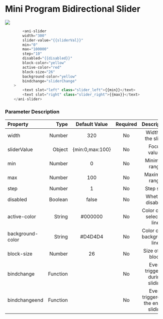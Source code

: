 
# Mini Program Bidirectional Slider
![](img.png)
```javascript
        <ani-slider
        width="300"
        slider-value="{{sliderVal}}"
        min="0"
        max="100000"
        step="10"
        disabled="{{disabled}}"
        block-color="yellow"
        active-color="red"
        block-size="26"
        background-color="yellow"
        bindchange="sliderChange"
    >
        <text slot="left" class="slider_left">{{min}}</text>
        <text slot="right" class="slider_right">{{max}}</text>
    </ani-slider>

```
### Parameter Description
| Property | Type | Default Value | Required | Description |
| :-----| ----: | :----: |:----: |:----: | 
| width | Number | 320 | No | Width of the slider |
| sliderValue | Object | {min:0,max:100} | No | Focus values |
| min | Number | 0 | No | Minimum range | 
| max | Number | 100 | No | Maximum range |
| step | Number | 1 | No | Step size |
| disabled | Boolean | false | No | Whether disabled |
| active-color | String | #000000 | No | Color of the selected line | 
| background-color | String | #D4D4D4 | No | Color of the background line |
| block-size| Number | 26 | No | Size of the block | 
| bindchange| Function |  | No | Event triggered during sliding |
| bindchangeend| Function |   |No | Event triggered at the end of sliding |
